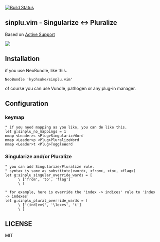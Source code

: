[![Build Status](https://travis-ci.org/kyohsuke/sinplu.vim.svg?branch=master)](https://travis-ci.org/kyohsuke/sinplu.vim)

## sinplu.vim - Singularize <-> Pluralize

Based on [Active Support](https://github.com/rails/rails/blob/92f567ab30f240a1de152061a6eee76ca6c4da86/activesupport/lib/active_support/inflections.rb)

![](https://cloud.githubusercontent.com/assets/573880/17268236/50690df4-5660-11e6-98ac-746d2ae953e5.gif)

## Installation
if you use NeoBundle, like this.
```vim
NeoBundle 'kyohsuke/sinplu.vim'
```
of course you can use Vundle, pathogen or any plug-in manager.

## Configuration

### keymap

```vim
" if you need mapping as you like, you can do like this.
let g:sinplu_no_mappings = 1
nmap <Leader>s <Plug>SingularizeWord
nmap <Leader>p <Plug>PluralizeWord
nmap <Leader>t <Plug>ToggleWord
```

### Singularize and/or Pluralize
```vim
" you can add Singularize/Pluralize rule.
" syntax is same as substitute(<word>, <from>, <to>, <flag>) 
let g:sinplu_singular_override_wards = [
      \ ['from', 'to', 'flag']
      \ ]

" for example, here is override the 'index -> indices' rule to 'index -> indexes'
let g:sinplu_plural_override_wards = [
      \ ['(ind)ex$', '\1exes', 'i']
      \ ]

```


## LICENSE

MIT
